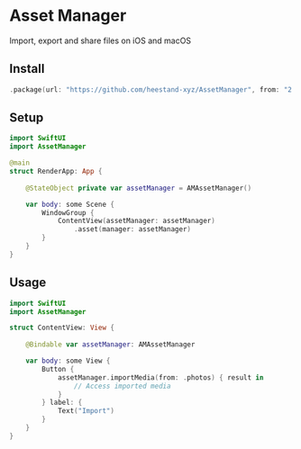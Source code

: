 # Asset Manager

Import, export and share files on iOS and macOS

## Install

```swift
.package(url: "https://github.com/heestand-xyz/AssetManager", from: "2.0.0"),
```

## Setup

```swift
import SwiftUI
import AssetManager

@main
struct RenderApp: App {
    
    @StateObject private var assetManager = AMAssetManager()

    var body: some Scene {
        WindowGroup {
            ContentView(assetManager: assetManager)
                .asset(manager: assetManager)
        }
    }
}
```

## Usage

```swift
import SwiftUI
import AssetManager

struct ContentView: View {
    
    @Bindable var assetManager: AMAssetManager

    var body: some View {
        Button {
            assetManager.importMedia(from: .photos) { result in
                // Access imported media
            }
        } label: {
            Text("Import")
        }   
    }
}
```

